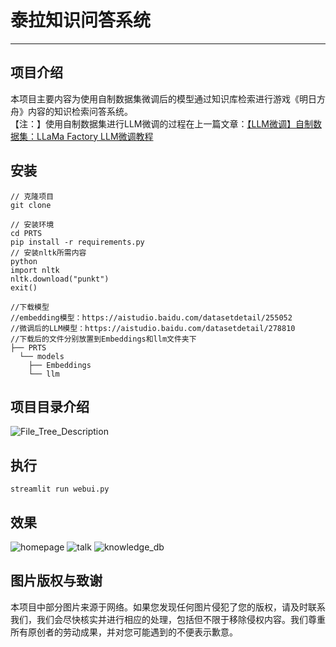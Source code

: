 # 泰拉知识问答系统  
***
项目介绍
---
本项目主要内容为使用自制数据集微调后的模型通过知识库检索进行游戏《明日方舟》内容的知识检索问答系统。    
【注：】使用自制数据集进行LLM微调的过程在上一篇文章：[【LLM微调】自制数据集：LLaMa Factory LLM微调教程](https://aistudio.baidu.com/projectdetail/8062297)
  
安装
---
```
// 克隆项目
git clone
```
```
// 安装环境
cd PRTS
pip install -r requirements.py
// 安装nltk所需内容
python
import nltk
nltk.download("punkt")
exit()
```
```
//下载模型
//embedding模型：https://aistudio.baidu.com/datasetdetail/255052
//微调后的LLM模型：https://aistudio.baidu.com/datasetdetail/278810
//下载后的文件分别放置到Embeddings和llm文件夹下
├── PRTS
  └── models
    ├── Embeddings
    └── llm
```
  
项目目录介绍
---  
![File_Tree_Description](https://github.com/longkong39/longkong39-TaiLa_KnowledgeQuizSystem/assets/109353411/f29a9ffd-5960-472e-b08a-cbf677730131)

执行
---
```
streamlit run webui.py
```

效果
---
![homepage](https://github.com/longkong39/longkong39-TaiLa_KnowledgeQuizSystem/assets/109353411/fc35057f-148f-43cc-a2e3-ef9549b76240)
![talk](https://github.com/longkong39/longkong39-TaiLa_KnowledgeQuizSystem/assets/109353411/1c2ce5b5-b956-413d-ad6b-f7dec9253c0f)
![knowledge_db](https://github.com/longkong39/longkong39-TaiLa_KnowledgeQuizSystem/assets/109353411/7a68c746-a465-4dc4-b73d-7d8b8dba1ae6)

图片版权与致谢
---
本项目中部分图片来源于网络。如果您发现任何图片侵犯了您的版权，请及时联系我们，我们会尽快核实并进行相应的处理，包括但不限于移除侵权内容。我们尊重所有原创者的劳动成果，并对您可能遇到的不便表示歉意。
